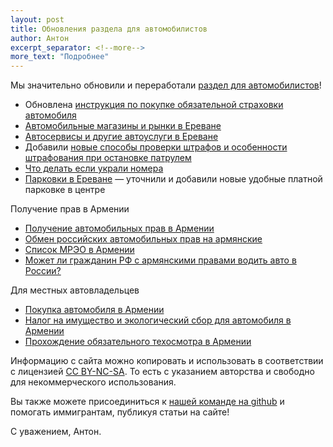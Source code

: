 ```yaml
---
layout: post
title: Обновления раздела для автомобилистов
author: Антон
excerpt_separator: <!--more-->
more_text: "Подробнее"
---
```


Мы значительно обновили и переработали [раздел для автомобилистов](https://haywiki.org/drive/)!

- Обновлена [инструкция по покупке обязательной страховки автомобиля](https://haywiki.org/drive/insurance.html)
- [Автомобильные магазины и рынки в Ереване](https://haywiki.org/drive/shops.html)
- [Автосервисы и другие автоуслуги в Ереване](https://haywiki.org/drive/services.html)
- Добавили [новые способы проверки штрафов и особенности штрафования при остановке патрулем](https://haywiki.org/drive/rules.html)
- [Что делать если украли номера](https://haywiki.org/drive/plates-theft.html)
- [Парковки в Ереване](https://haywiki.org/drive/parking.html) — уточнили и добавили новые удобные платной парковке в центре

Получение прав в Армении

- [Получение автомобильных прав в Армении](https://haywiki.org/drive/license.html)
- [Обмен российских автомобильных прав на армянские](https://haywiki.org/drive/license-exchange.html)
- [Список МРЭО в Армении](https://haywiki.org/drive/license-locations.html)
- [Может ли гражданин РФ с армянскими правами водить авто в России?](https://haywiki.org/drive/license-in-russia.html)

Для местных автовладельцев

- [Покупка автомобиля в Армении](https://haywiki.org/drive/car-purchase.html)
- [Налог на имущество и экологический сбор для автомобиля в Армении](https://haywiki.org/drive/taxes.html)
- [Прохождение обязательного техосмотра в Армении](https://haywiki.org/drive/inspection.html)

<!--more-->

Информацию с сайта можно копировать и использовать в соответствии с лицензией
[CC BY-NC-SA](https://creativecommons.org/licenses/by-nc-sa/4.0/deed.ru). То есть с указанием авторства и свободно для
некоммерческого использования.

Вы также можете присоединиться к [нашей команде на github](https://github.com/haywiki) и помогать иммигрантам,
публикуя статьи на сайте!

С уважением,
Антон.